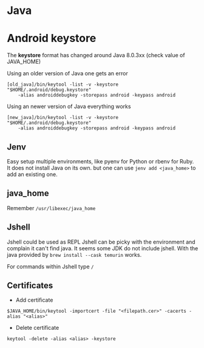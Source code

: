 # Java


# Android keystore
The **keystore** format has changed around Java 8.0.3xx
(check value of JAVA_HOME)

Using an older version of Java one gets an error
```
[old_java]/bin/keytool -list -v -keystore "$HOME/.android/debug.keystore" 
    -alias androiddebugkey -storepass android -keypass android
```
Using an newer version of Java everything works
```
[new_java]/bin/keytool -list -v -keystore "$HOME/.android/debug.keystore" 
    -alias androiddebugkey -storepass android -keypass android
```

## Jenv
Easy setup multiple environments, like pyenv for Python or rbenv for Ruby.
It does not install Java on its own. but one can use `jenv add <java_home>` to add an existing one.

## java_home
Remember `/usr/libexec/java_home`


## Jshell
Jshell could be used as REPL
Jshell can be picky with the environment and complain it can't find java.
It seems some JDK do not include jshell.
With the java provided by `brew install --cask temurin` works.

For commands within Jshell type `/`


## Certificates
- Add certificate
```
$JAVA_HOME/bin/keytool -importcert -file "<filepath.cer>" -cacerts -alias "<alias>"
```
- Delete certificate
```
keytool -delete -alias <alias> -keystore
```
